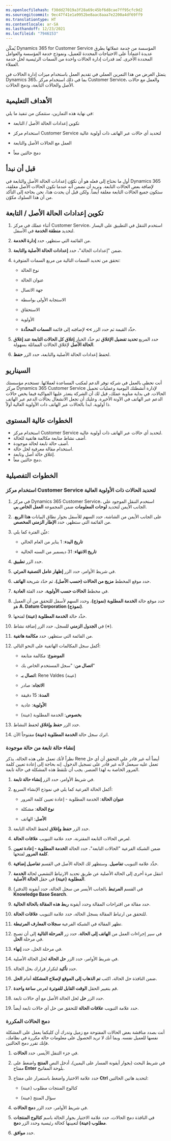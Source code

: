 ```yaml
---
ms.openlocfilehash: f30dd27019a3f28a69c45bf6d8cae7ff95cfc9d2
ms.sourcegitcommit: 9ec47f41e1a9952be8aac8aaa7e2200a4df69ff9
ms.translationtype: HT
ms.contentlocale: ar-SA
ms.lasthandoff: 12/23/2021
ms.locfileid: "7946153"
---
```

يُمكّن Dynamics 365 for Customer Service المؤسسة من خدمة عملائها بطرق عديدة اعتماداً على الاحتياجات المحددة للعميل، ونموذج خدمة المؤسسة والعوامل المحددة الأخرى. تُعد قدرات إدارة الحالات واحدة من السمات الرئيسية لحل خدمة العملاء.

يتمثل الغرض من هذا التمرين العملي في تقديم العمل باستخدام ميزات إدارة الحالات في Dynamics 365، بما في ذلك استخدام مركز Customer Service، والعمل مع حالات الأصل والحالات التابعة، ودمج الحالات.

## <a name="learning-objectives"></a>الأهداف التعليمية

في نهاية هذه التمارين، ستتمكن من تنفيذ ما يلي:

- تكوين إعدادات الحالة الأصل / التابعة

- استخدام مركز Customer Service لتحديد أي حالات عبر الهاتف ذات أولوية عالية

- العمل مع الحالات الأصل والتابعة

- دمج حالتين معاً

## <a name="before-we-begin"></a>قبل أن نبدأ

أول ما نحتاج إلى فعله هو أن نكوّن إعدادات الحالة الأصل والتابعة في Dynamics 365 لإضافة بعض الحالات التابعة. ونريد أن نضمن أنه عندما تكون الحالات الأصل مغلقة، ستكون جميع الحالات التابعة مغلقة أيضاً. ولكن قبل أن يحدث هذا، نحن بحاجة إلى التأكد من أن هذا السلوك مكوّن.

## <a name="configure-parent-child-case-settings"></a>تكوين إعدادات الحالة الأصل / التابعة

1. أثناء عملك في مركز Customer Service، استخدم التنقل في التطبيق على اليسار لتحديد **منطقة الخدمة** في الأسفل.

1. من القائمة التي ستظهر، حدد **إدارة الخدمة**.

1. ضمن "إعدادات الحالة"، حدد **إعدادات الحالة الأصلية والتابعة**.

1. تحقق من تحديد السمات التالية من مربع السمات المتوفرة:

    - نوع الحالة

    - عنوان الحالة

    - جهة الاتصال

    - الاستجابة الأولى بواسطة

    - الاستحقاق

    - الأولوية

    - حدِّد القيمة ثم حدد الزر **>>** لإضافته إلى قائمة **السمات المحدَّدة**.

1. حدد المربع **تحديد تفضيل الإغلاق** ثم حدِّد الخيار **إغلاق كل الحالات التابعة عند إغلاق الحالة الأصل‬** لإغلاق الحالات المماثلة بسهولة.

1. لحفظ إعدادات الحالة الأصلية والتابعة، حدد الزر **حفظ**.

## <a name="scenario"></a>السيناريو

أنت تحظى بالعمل في شركة توفر الدعم لمكتب المساعدة لعملائها. تستخدم مؤسستك مركز Dynamics 365 Customer Service لإدارة أنشطتك اليومية وعمليات تحميل الحالات. في بداية مناوبة عملك، قيل لك أن الشركة يتعذر عليها المواكبة فيما يخص حالات الدعم عبر الهاتف في الآونة الأخيرة. وعليك أن تجعل الانشغال بحالات الدعم عبر الهاتف ذا أولوية. ابدأ بالحالات عبر الهاتف ذات الأولوية العالية أولاً.

## <a name="high-level-steps"></a>‏‫الخطوات عالية المستوى

- استخدام مركز Customer Service لتحديد أي حالات عبر الهاتف ذات أولوية عالية.
- أضف نشاط متابعة مكالمة هاتفية للحالة.
- أضف حالة تابعة لحالة موجودة.
- استخدام مقالة معرفية لحل حالة.
- إغلاق حالة أصل وتابعة.
- دمج حالتين معاً.

## <a name="detailed-steps"></a>الخطوات التفصيلية

### <a name="use-customer-service-hub-to-identify-high-priority-cases"></a>استخدام مركز Customer Service لتحديد الحالات ذات الأولوية العالية

1. في مركز Dynamics 365 Customer Service، استخدم التنقل الموجود علي الجانب الأيمن لتحديد **لوحات المعلومات** ضمن المجموعة **العمل الخاص بي**.

1. على الجانب الأيمن من الشاشة، حدد السهم للأسفل بجوار نطاق البيانات **هذا الربع**.  من القائمة التي ستظهر، حدد **الإطار الزمني المخصص**.

1. عيِّن الفترة كما يلي:

    - **تاريخ البدء**: 1 يناير من العام الحالي

    - **تاريخ الانتهاء**: 31 ديسمبر من السنه الحالية

1. حدد الزر **تطبيق**.

1. في شريط الأوامر، حدد الزر **إظهار عامل التصفية المرئي**.

1. حدد موقع المخطط **‏‫مزيج من الحالات (حسب الأصل)**،‬ ثم حدّد شريحة **الهاتف**.

1. في مخطط **الحالات حسب الأولوية**، حدد الفئة **العادية**.

1. حدد موقع حالة **الخدمة المطلوبة (نموذج)**، وحدد السهم لأسفل للتحقق من أن العميل هو **A. Datum Corporation (نموذج)**.

1. حدِّد حالة **الخدمة المطلوبة (عينة)** لفتحها.

1. في **الجدول الزمني** للسجل، حدد الزر إضافة نشاط (**+**).

1. من القائمة التي ستظهر، حدد **مكالمة هاتفية**.

1. أكمل سجل المكالمات الهاتفية على النحو التالي:

    - **الموضوع**: مكالمة متابعة

    - **اتصال من**: "سجل المستخدم الخاص بك"

    - **اتصال بـ**: Rene Valdes (عينة)

    - **الاتجاه**: صادر

    - **المدة**: 15 دقيقة

    - **الأولوية**: عادية

    - **بخصوص**: الخدمة المطلوبة (عينة)

1. حدد الزر **حفظ وإغلاق** لحفظ النشاط.

1. اترك سجل حالة **الخدمة المطلوبة (عينة)** مفتوحاً الآن.

### <a name="create-a-child-case-from-an-existing-case"></a>إنشاء حالة تابعة من حالة موجودة

نظراً لأنك تعمل على هذه الحالة، يذكر Rene أيضاً أنه غير قادر على التحقق أن أي حل تعمل عليه سيعمل لأنه غير قادر على تسجيل الدخول. إنه بحاجة إلى إعادة تعيين كلمة المرور الخاصة به لهذا العنصر. يجب أن تلتقط هذه المشكلة في حالة تابعة.

1. في شريط الأوامر، حدد الزر **إنشاء حالة تابعة**.

1. أكمل الحالة الفرعية كما يلي في نموذج الإنشاء السريع:

    - **عنوان الحالة**: الخدمة المطلوبة - إعادة تعيين كلمة المرور

    - **نوع الحالة**: مشكلة

    - **الأصل**: الهاتف

1. حدد الزر **حفظ وإغلاق** لحفظ الحالة التابعة.

1. لعرض الحالات التابعة المقترنة، حدد علامة التبويب **علاقات الحالة**.

1. ضمن الشبكة الفرعية "الحالات التابعة"، حدد الحالة **الخدمة المطلوبة - إعادة تعيين كلمة المرور** لفتحها.

1. حدِّد علامة التبويب **تفاصيل**. وستظهر لك الحالة الأصل في القسم **تفاصيل إضافية**.

1. انتقل مرة أخرى إلى الحالة الأصلية عن طريق تحديد الارتباط التشعبي لحالة **الخدمة المطلوبة (عينة)** في حقل **الحالة الأصلية**.

1. في القسم **المرتبط** بالجانب الأيسر من سجل الحالة، حدد أيقونة (الدفتر) **Knowledge Base Search**.

1. حدد مقالة من اقتراحات المقالة وحدد أيقونة **ربط هذه المقالة بالحالة الحالية**.

1. للتحقق من ارتباط المقالة بسجل الحالة، حدد علامة التبويب **علاقات الحالة**.

1. تظهر المقالة في الشبكة الفرعية **سجلات المعارف المرتبطة**.

1. في سير إجراءات العمل من **الهاتف إلى الحالة**، حدد زر **المرحلة التالية** إلى أن تصبح في مرحلة **الحل**.

1. في مرحلة الحل، حدد **إنهاء**.

1. في شريط الأوامر، حدد الزر **حل الحالة** لحل الحالة الأصلية.

1. حدد **تأكيد** لتكرار قرارك بحل الحالة.

1. ضمن النافذة حل الحالة، اكتب **تم الذهاب إلى الموقع لإصلاح المشكلة** أمام **الحل**.

1. قم بتغيير الحقل **الوقت القابل للفوترة** لعرض **ساعة واحدة**.

1. حدد الزر **حل** لحل الحالة الأصل مع أي حالات تابعة.

1. حدد علامة التبويب **علاقات الحالة** للتحقق من حل أي حالات تابعة أيضاً.

### <a name="merge-duplicate-cases"></a>دمج الحالات المكررة

أنت بصدد مناقشة بعض الحالات المفتوحة مع زميل وتدرك أن كليكما يعمل على المشكلة نفسها للعميل نفسه. وبما أنك لا تريد الحصول على معلومات حالة مكررة في نظامك، فإنك تقرر دمج الحالتين.

1. في جزء التنقل الأيسر، حدد **الحالات**.

1. في شريط البحث (بجوار أيقونة المسار على اليمين)، أدخل النص **المنتج** واضغط على مفتاح **Enter** بلوحة المفاتيح.

1. حدد علامة الاختيار واضغط باستمرار على مفتاح **Ctrl** لتحديد هاتين الحالتين:

    - كتالوج المنتجات مطلوب (عينة)

    - سؤال المنتج (عينة)

1. في شريط الأوامر، حدد الزر **دمج الحالات**.

1. في النافذة دمج الحالات، حدد علامة الاختيار بجوار الحالة باسم **كتالوج المنتجات مطلوب (عينة)** لتعيينها كحالة رئيسية وحدد الزر **دمج**.

1. حدد **موافق**.
